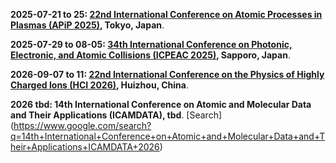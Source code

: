 **2025-07-21 to 25: [22nd International Conference on Atomic Processes in Plasmas (APiP 2025)](https://yebisu.ils.uec.ac.jp/apip2025/), Tokyo, Japan**.

**2025-07-29 to 08-05: [34th International Conference on Photonic, Electronic, and Atomic Collisions (ICPEAC 2025)](https://icpeac2025.jp), Sapporo, Japan**.

**2026-09-07 to 11: [22nd International Conference on the Physics of Highly Charged Ions (HCI 2026)](https://indico.impcas.ac.cn/event/75/), Huizhou, China**.

**2026 tbd: 14th International Conference on Atomic and Molecular Data and Their Applications (ICAMDATA), tbd**. \[Search](https://www.google.com/search?q=14th+International+Conference+on+Atomic+and+Molecular+Data+and+Their+Applications+ICAMDATA+2026)

